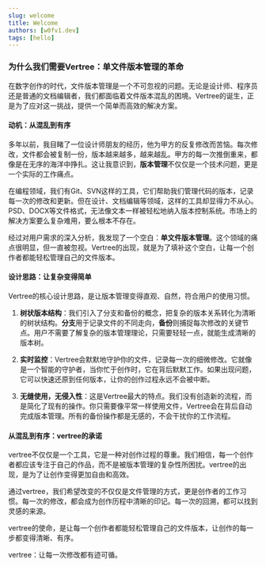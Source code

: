 ```yaml
---
slug: welcome
title: Welcome
authors: [w0fv1.dev]
tags: [hello]
---
```



### 为什么我们需要Vertree：单文件版本管理的革命

在数字创作的时代，文件版本管理是一个不可忽视的问题。无论是设计师、程序员还是普通的文档编辑者，我们都面临着文件版本混乱的困境。Vertree的诞生，正是为了应对这一挑战，提供一个简单而高效的解决方案。

#### 动机：从混乱到有序

多年以前，我目睹了一位设计师朋友的经历，他为甲方的反复修改而苦恼。每次修改，文件都会被复制一份，版本越来越多，越来越乱。甲方的每一次推倒重来，都像是在无序的海洋中挣扎。这让我意识到，**版本管理**不仅仅是一个技术问题，更是一个实际的工作痛点。

在编程领域，我们有Git、SVN这样的工具，它们帮助我们管理代码的版本，记录每一次的修改和更新。但在设计、文档编辑等领域，这样的工具却显得力不从心。PSD、DOCX等文件格式，无法像文本一样被轻松地纳入版本控制系统。市场上的解决方案要么复杂难用，要么根本不存在。

经过对用户需求的深入分析，我发现了一个空白：**单文件版本管理**。这个领域的痛点很明显，但一直被忽视。Vertree的出现，就是为了填补这个空白，让每一个创作者都能轻松管理自己的文件版本。

#### 设计思路：让复杂变得简单

Vertree的核心设计思路，是让版本管理变得直观、自然，符合用户的使用习惯。

1. **树状版本结构**：我们引入了分支和备份的概念，把复杂的版本关系转化为清晰的树状结构。**分支**用于记录文件的不同走向，**备份**则捕捉每次修改的关键节点。用户不需要了解复杂的版本管理理论，只需要轻轻一点，就能生成清晰的版本树。

2. **实时监控**：Vertree会默默地守护你的文件，记录每一次的细微修改。它就像是一个智能的守护者，当你忙于创作时，它在背后默默工作。如果出现问题，它可以快速还原到任何版本，让你的创作过程永远不会被中断。

3. **无缝使用，无侵入性**：这是Vertree最大的特点。我们没有创造新的流程，而是简化了现有的操作。你只需要像平常一样使用文件，Vertree会在背后自动完成版本管理。所有的备份操作都是无感的，不会干扰你的工作流程。

#### 从混乱到有序：vertree的承诺

vertree不仅仅是一个工具，它是一种对创作过程的尊重。我们相信，每一个创作者都应该专注于自己的作品，而不是被版本管理的复杂性所困扰。vertree的出现，是为了让创作变得更加自由和高效。

通过vertree，我们希望改变的不仅仅是文件管理的方式，更是创作者的工作习惯。每一次的修改，都会成为创作历程中清晰的印记。每一次的回溯，都可以找到灵感的来源。

vertree的使命，是让每一个创作者都能轻松管理自己的文件版本，让创作的每一步都变得清晰、有序。

vertree：让每一次修改都有迹可循。